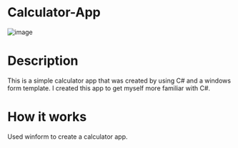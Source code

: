 ﻿# Calculator-App
![image](https://github.com/user-attachments/assets/f26f6d7e-c1fd-44b8-a831-1aa2ff4f7e5c)

# Description
This is a simple calculator app that was created by using C# and a windows form template. I created this app to get myself more familiar with C#. 

# How it works 
Used winform to create a calculator app. 
